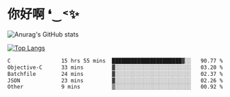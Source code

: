 # 你好啊 ❛‿˂✨

![Anurag's GitHub stats](https://github-readme-stats.vercel.app/api?username=ZombieFly&count_private=true&show_icons=true)

[![Top Langs](https://github-readme-stats.vercel.app/api/top-langs/?username=ZombieFly&layout=compact&count_private=true&hide=Ruby,makefile)](https://github.com/anuraghazra/github-readme-stats)

<!--START_SECTION:waka-->

```txt
C                15 hrs 55 mins  ██████████████████████▓░░   90.77 %
Objective-C      33 mins         ▓░░░░░░░░░░░░░░░░░░░░░░░░   03.20 %
Batchfile        24 mins         ▓░░░░░░░░░░░░░░░░░░░░░░░░   02.37 %
JSON             23 mins         ▓░░░░░░░░░░░░░░░░░░░░░░░░   02.26 %
Other            9 mins          ▒░░░░░░░░░░░░░░░░░░░░░░░░   00.92 %
```

<!--END_SECTION:waka-->
